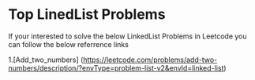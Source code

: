 # Top LinedList Problems

If your interested to solve the below LinkedList Problems in Leetcode
you can follow the below referrence links

1.[Add_two_numbers] (https://leetcode.com/problems/add-two-numbers/description/?envType=problem-list-v2&envId=linked-list)
